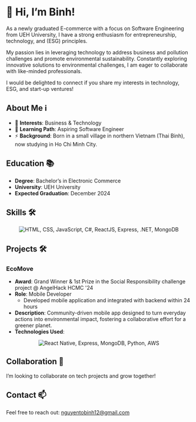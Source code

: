 # 👋 Hi, I’m Binh!

As a newly graduated E-commerce with a focus on Software Engineering from UEH University, I have a strong enthusiasm for entrepreneurship, technology, and (ESG) principles.

My passion lies in leveraging technology to address business and pollution challenges and promote environmental sustainability. Constantly exploring innovative solutions to environmental challenges, I am eager to collaborate with like-minded professionals.

I would be delighted to connect if you share my interests in technology, ESG, and start-up ventures!

## About Me ℹ️
- 👀 **Interests**: Business & Technology
- 🌱 **Learning Path**: Aspiring Software Engineer
- ⚡ **Background**: Born in a small village in northern Vietnam (Thai Binh), now studying in Ho Chi Minh City.

## Education 📚
- **Degree**: Bachelor’s in Electronic Commerce
- **University**: UEH University
- **Expected Graduation**: December 2024

## Skills 🛠️
<div align="center">
  <img src="https://skillicons.dev/icons?i=html,css,js,cs,python,react,express,dotnet,mongodb,redux,bootstrap,firebase,git" alt="HTML, CSS, JavaScript, C#, ReactJS, Express, .NET, MongoDB" style="display: inline-block;" />
</div>

## Projects 🛠️
### EcoMove
- **Award**: Grand Winner & 1st Prize in the Social Responsibility challenge project @ AngelHack HCMC '24
- **Role**: Mobile Developer
  - Developed mobile application and integrated with backend within 24 hours
- **Description**: Community-driven mobile app designed to turn everyday actions into environmental impact, fostering a collaborative effort for a greener planet.
- **Technologies Used**:
<div align="center">
  <img src="https://skillicons.dev/icons?i=react,express,mongodb,python,aws" alt="React Native, Express, MongoDB, Python, AWS" />
</div>

## Collaboration 💞
I’m looking to collaborate on tech projects and grow together!

## Contact 📫
Feel free to reach out: [nguyentobinh12@gmail.com](mailto:nguyentobinh12@gmail.com)
